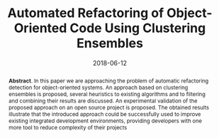 ---
title: "Automated Refactoring of Object-Oriented Code Using Clustering Ensembles"
authors: '<i>Timofey Bryksin, Alexey Shpilman, and Daniel Kudenko</i>'
collection: publications
permalink: /publication/2018-06-12-refactoring-clustering
date: 2018-06-12
venue: "proceedings of <b>NLP4SE'18</b>"
paperurl: 'https://www.aaai.org/ocs/index.php/WS/AAAIW18/paper/viewPaper/16783'
pdf: 'https://www.aaai.org/ocs/index.php/WS/AAAIW18/paper/view/16783/15656'
abstract: "<p><b>Abstract</b>. In this paper we are approaching the problem of automatic refactoring detection for object-oriented systems. An approach based on clustering ensembles is proposed, several heuristics to existing algorithms and to filtering and combining their results are discussed. An experimental validation of the proposed approach on an open source project is proposed. The obtained results illustrate that the introduced approach could be successfully used to improve existing integrated development environments, providing developers with one more tool to reduce complexity of their projects</p>"
---